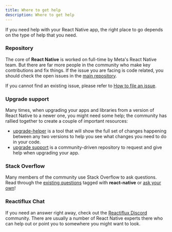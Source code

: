 ```yaml
---
title: Where to get help
description: Where to get help
---
```


If you need help with your React Native app, the right place to go depends on the type of help that you need.

### Repository

The core of **React Native** is worked on full-time by Meta's React Native team. But there are far more people in the community who make key contributions and fix things. If the issue you are facing is code related, you should check the open issues in the [main repository](https://github.com/facebook/react-native/issues).

If you cannot find an existing issue, please refer to [How to file an issue](/contributing/how-to-file-an-issue).

### Upgrade support

Many times, when upgrading your apps and libraries from a version of React Native to a newer one, you might need some help; the community has rallied together to create a couple of important resources:

- [upgrade-helper](https://react-native-community.github.io/upgrade-helper/) is a tool that will show the full set of changes happening between any two versions to help you see what changes you need to do in your code.
- [upgrade support](https://github.com/react-native-community/upgrade-support) is a community-driven repository to request and give help when upgrading your app.

### Stack Overflow

Many members of the community use Stack Overflow to ask questions. Read through the [existing questions](https://stackoverflow.com/questions/tagged/react-native?sort=frequent) tagged with **react-native** or [ask your own](https://stackoverflow.com/questions/ask?tags=react-native)!

### Reactiflux Chat

If you need an answer right away, check out the [Reactiflux Discord](https://discord.gg/JuTwWB8rsy) community. There are usually a number of React Native experts there who can help out or point you to somewhere you might want to look.

